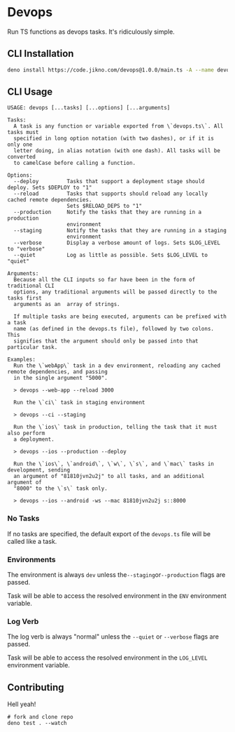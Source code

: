 # Devops

Run TS functions as devops tasks. It's ridiculously simple.

## CLI Installation

```sh
deno install https://code.jikno.com/devops@1.0.0/main.ts -A --name devops --force
```

## CLI Usage

```
USAGE: devops [...tasks] [...options] [...arguments]

Tasks:
  A task is any function or variable exported from \`devops.ts\`. All tasks must
  specified in long option notation (with two dashes), or if it is only one
  letter doing, in alias notation (with one dash). All tasks will be converted
  to camelCase before calling a function.

Options:
  --deploy         Tasks that support a deployment stage should deploy. Sets $DEPLOY to "1"
  --reload         Tasks that supports should reload any locally cached remote dependencies.
                   Sets $RELOAD_DEPS to "1"
  --production     Notify the tasks that they are running in a production
                   environment
  --staging        Notify the tasks that they are running in a staging
                   environment
  --verbose        Display a verbose amount of logs. Sets $LOG_LEVEL to "verbose"
  --quiet          Log as little as possible. Sets $LOG_LEVEL to "quiet"

Arguments:
  Because all the CLI inputs so far have been in the form of traditional CLI
  options, any traditional arguments will be passed directly to the tasks first
  arguments as an  array of strings.

  If multiple tasks are being executed, arguments can be prefixed with a task
  name (as defined in the devops.ts file), followed by two colons. This
  signifies that the argument should only be passed into that particular task.

Examples:
  Run the \`webApp\` task in a dev environment, reloading any cached remote dependencies, and passing
  in the single argument "5000".
  
  > devops --web-app --reload 3000

  Run the \`ci\` task in staging environment

  > devops --ci --staging

  Run the \`ios\` task in production, telling the task that it must also perform
  a deployment.

  > devops --ios --production --deploy

  Run the \`ios\`, \`android\`, \`w\`, \`s\`, and \`mac\` tasks in development, sending
  an argument of "81810jvn2u2j" to all tasks, and an additional argument of
  "8000" to the \`s\` task only.

  > devops --ios --android -ws --mac 81810jvn2u2j s::8000
```

### No Tasks

If no tasks are specified, the default export of the `devops.ts` file will be called like a task.

### Environments

The environment is always `dev` unless the`--staging`or`--production` flags are passed.

Task will be able to access the resolved environment in the `ENV` environment variable.

### Log Verb

The log verb is always "normal" unless the `--quiet` or `--verbose` flags are passed.

Task will be able to access the resolved environment in the `LOG_LEVEL` environment variable.

## Contributing

Hell yeah!

```shell
# fork and clone repo
deno test . --watch
```
